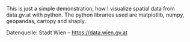 This is just a simple demonstration, how I visualize spatial data from data.gv.at with python. The python libraries used are matplotlib, numpy, geopandas, cartopy and shaply.

Datenquelle: Stadt Wien – https://data.wien.gv.at
